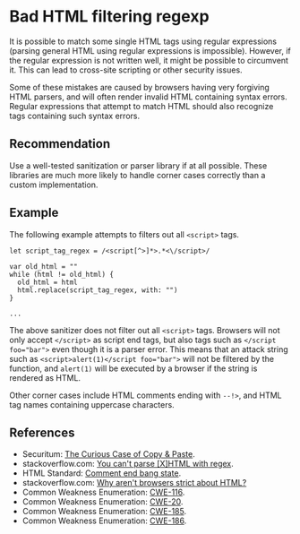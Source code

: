 # Bad HTML filtering regexp
It is possible to match some single HTML tags using regular expressions (parsing general HTML using regular expressions is impossible). However, if the regular expression is not written well, it might be possible to circumvent it. This can lead to cross-site scripting or other security issues.

Some of these mistakes are caused by browsers having very forgiving HTML parsers, and will often render invalid HTML containing syntax errors. Regular expressions that attempt to match HTML should also recognize tags containing such syntax errors.


## Recommendation
Use a well-tested sanitization or parser library if at all possible. These libraries are much more likely to handle corner cases correctly than a custom implementation.


## Example
The following example attempts to filters out all `<script>` tags.


```
let script_tag_regex = /<script[^>]*>.*<\/script>/

var old_html = ""
while (html != old_html) {
  old_html = html
  html.replace(script_tag_regex, with: "")
}

...

```
The above sanitizer does not filter out all `<script>` tags. Browsers will not only accept `</script>` as script end tags, but also tags such as `</script foo="bar">` even though it is a parser error. This means that an attack string such as `<script>alert(1)</script foo="bar">` will not be filtered by the function, and `alert(1)` will be executed by a browser if the string is rendered as HTML.

Other corner cases include HTML comments ending with `--!>`, and HTML tag names containing uppercase characters.


## References
* Securitum: [The Curious Case of Copy &amp; Paste](https://research.securitum.com/the-curious-case-of-copy-paste/).
* stackoverflow.com: [You can't parse \[X\]HTML with regex](https://stackoverflow.com/questions/1732348/regex-match-open-tags-except-xhtml-self-contained-tags#answer-1732454).
* HTML Standard: [Comment end bang state](https://html.spec.whatwg.org/multipage/parsing.html#comment-end-bang-state).
* stackoverflow.com: [Why aren't browsers strict about HTML?](https://stackoverflow.com/questions/25559999/why-arent-browsers-strict-about-html)
* Common Weakness Enumeration: [CWE-116](https://cwe.mitre.org/data/definitions/116.html).
* Common Weakness Enumeration: [CWE-20](https://cwe.mitre.org/data/definitions/20.html).
* Common Weakness Enumeration: [CWE-185](https://cwe.mitre.org/data/definitions/185.html).
* Common Weakness Enumeration: [CWE-186](https://cwe.mitre.org/data/definitions/186.html).
